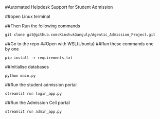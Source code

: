 #Automated Helpdesk Support for Student Admission

##open Linux terminal

##Then Run the following commands
```
git clone git@github.com:KinshukGanguly/Agentic_Admission_Project.git
```
##Go to the repo
##Open with WSL(Ubuntu)
##Run these commands one by one
```
pip install -r requirements.txt
```

##Initialise databases
```
python main.py
```

##Run the student admission portal
```
streamlit run login_app.py
```

##Run the Admission Cell portal
```
streamlit run admin_app.py
```
